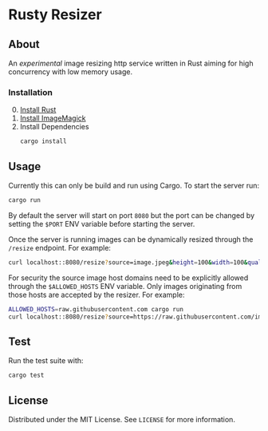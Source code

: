 # Rusty Resizer

## About

An _experimental_ image resizing http service written in Rust aiming for high concurrency with low memory usage.

### Installation

0. [Install Rust](https://www.rust-lang.org/tools/install)
1. [Install ImageMagick](https://imagemagick.org/script/download.php)
2. Install Dependencies
   ```sh
   cargo install
   ```

## Usage

Currently this can only be build and run using Cargo. To start the server run:

```sh
cargo run
```

By default the server will start on port `8080` but the port can be changed by setting the `$PORT` ENV variable before starting the server.

Once the server is running images can be dynamically resized through the `/resize` endpoint. For example:

```sh
curl localhost::8080/resize?source=image.jpeg&height=100&width=100&quality=85
```

For security the source image host domains need to be explicitly allowed through the `$ALLOWED_HOSTS` ENV variable. Only images originating from those hosts are accepted by the resizer. For example:

```sh
ALLOWED_HOSTS=raw.githubusercontent.com cargo run
curl localhost::8080/resize?source=https://raw.githubusercontent.com/image.jpeg&height=100&width=100&quality=85
```

## Test

Run the test suite with:

```sh
cargo test
```

## License

Distributed under the MIT License. See `LICENSE` for more information.
